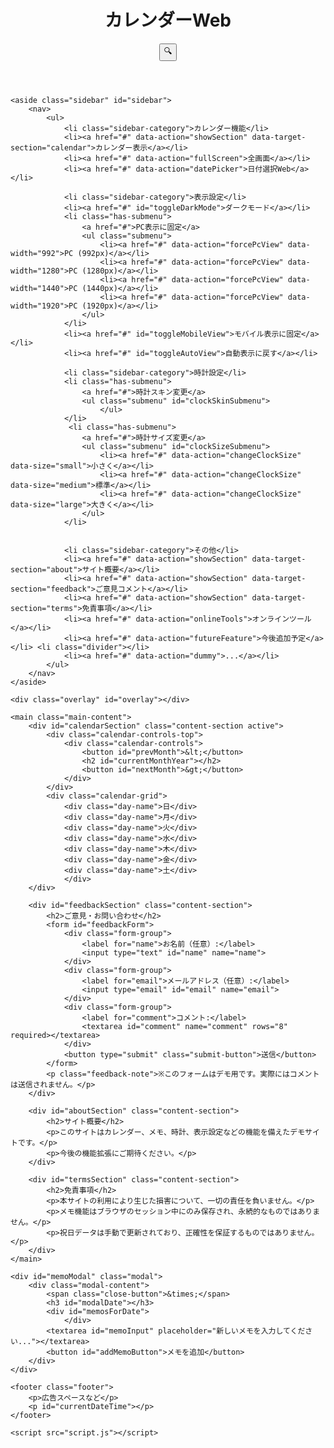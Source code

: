 <!DOCTYPE html>
<html lang="ja">
<head>
    <meta charset="UTF-8"> <meta name="viewport" content="width=device-width, initial-scale=1.0">
    <title>カレンダーWeb</title>
    <link rel="stylesheet" href="style.css">
    <link href="https://fonts.googleapis.com/css2?family=Orbitron:wght@400;700&display=swap" rel="stylesheet">
    <link href="https://fonts.googleapis.com/css2?family=Roboto+Mono:wght@400;700&display=swap" rel="stylesheet">
</head>
<body>
    <header class="header">
        <div class="header-left">
            <div class="hamburger-icon" id="hamburgerIcon">
                <div class="bar"></div>
                <div class="bar"></div>
                <div class="bar"></div>
            </div>
            <div id="digitalClock" class="clock-display"></div>
            <canvas id="analogClock" class="clock-display analog-clock-canvas"></canvas>
        </div>
        <h1>カレンダーWeb</h1>
        <div class="header-right">
            <button class="search-button">🔍</button>
        </div>
    </header>

    <aside class="sidebar" id="sidebar">
        <nav>
            <ul>
                <li class="sidebar-category">カレンダー機能</li>
                <li><a href="#" data-action="showSection" data-target-section="calendar">カレンダー表示</a></li>
                <li><a href="#" data-action="fullScreen">全画面</a></li>
                <li><a href="#" data-action="datePicker">日付選択Web</a></li>
                
                <li class="sidebar-category">表示設定</li>
                <li><a href="#" id="toggleDarkMode">ダークモード</a></li>
                <li class="has-submenu">
                    <a href="#">PC表示に固定</a>
                    <ul class="submenu">
                        <li><a href="#" data-action="forcePcView" data-width="992">PC (992px)</a></li>
                        <li><a href="#" data-action="forcePcView" data-width="1280">PC (1280px)</a></li>
                        <li><a href="#" data-action="forcePcView" data-width="1440">PC (1440px)</a></li>
                        <li><a href="#" data-action="forcePcView" data-width="1920">PC (1920px)</a></li>
                    </ul>
                </li>
                <li><a href="#" id="toggleMobileView">モバイル表示に固定</a></li>
                <li><a href="#" id="toggleAutoView">自動表示に戻す</a></li>

                <li class="sidebar-category">時計設定</li>
                <li class="has-submenu">
                    <a href="#">時計スキン変更</a>
                    <ul class="submenu" id="clockSkinSubmenu">
                        </ul>
                </li>
                 <li class="has-submenu">
                    <a href="#">時計サイズ変更</a>
                    <ul class="submenu" id="clockSizeSubmenu">
                        <li><a href="#" data-action="changeClockSize" data-size="small">小さく</a></li>
                        <li><a href="#" data-action="changeClockSize" data-size="medium">標準</a></li>
                        <li><a href="#" data-action="changeClockSize" data-size="large">大きく</a></li>
                    </ul>
                </li>


                <li class="sidebar-category">その他</li>
                <li><a href="#" data-action="showSection" data-target-section="about">サイト概要</a></li>
                <li><a href="#" data-action="showSection" data-target-section="feedback">ご意見コメント</a></li>
                <li><a href="#" data-action="showSection" data-target-section="terms">免責事項</a></li>
                <li><a href="#" data-action="onlineTools">オンラインツール</a></li>
                <li><a href="#" data-action="futureFeature">今後追加予定</a></li> <li class="divider"></li>
                <li><a href="#" data-action="dummy">...</a></li>
            </ul>
        </nav>
    </aside>

    <div class="overlay" id="overlay"></div>

    <main class="main-content">
        <div id="calendarSection" class="content-section active">
            <div class="calendar-controls-top">
                <div class="calendar-controls">
                    <button id="prevMonth">&lt;</button>
                    <h2 id="currentMonthYear"></h2>
                    <button id="nextMonth">&gt;</button>
                </div>
            </div>
            <div class="calendar-grid">
                <div class="day-name">日</div>
                <div class="day-name">月</div>
                <div class="day-name">火</div>
                <div class="day-name">水</div>
                <div class="day-name">木</div>
                <div class="day-name">金</div>
                <div class="day-name">土</div>
                </div>
        </div>

        <div id="feedbackSection" class="content-section">
            <h2>ご意見・お問い合わせ</h2>
            <form id="feedbackForm">
                <div class="form-group">
                    <label for="name">お名前（任意）:</label>
                    <input type="text" id="name" name="name">
                </div>
                <div class="form-group">
                    <label for="email">メールアドレス（任意）:</label>
                    <input type="email" id="email" name="email">
                </div>
                <div class="form-group">
                    <label for="comment">コメント:</label>
                    <textarea id="comment" name="comment" rows="8" required></textarea>
                </div>
                <button type="submit" class="submit-button">送信</button>
            </form>
            <p class="feedback-note">※このフォームはデモ用です。実際にはコメントは送信されません。</p>
        </div>

        <div id="aboutSection" class="content-section">
            <h2>サイト概要</h2>
            <p>このサイトはカレンダー、メモ、時計、表示設定などの機能を備えたデモサイトです。</p>
            <p>今後の機能拡張にご期待ください。</p>
        </div>

        <div id="termsSection" class="content-section">
            <h2>免責事項</h2>
            <p>本サイトの利用により生じた損害について、一切の責任を負いません。</p>
            <p>メモ機能はブラウザのセッション中にのみ保存され、永続的なものではありません。</p>
            <p>祝日データは手動で更新されており、正確性を保証するものではありません。</p>
        </div>
    </main>

    <div id="memoModal" class="modal">
        <div class="modal-content">
            <span class="close-button">&times;</span>
            <h3 id="modalDate"></h3>
            <div id="memosForDate">
                </div>
            <textarea id="memoInput" placeholder="新しいメモを入力してください..."></textarea>
            <button id="addMemoButton">メモを追加</button>
        </div>
    </div>

    <footer class="footer">
        <p>広告スペースなど</p>
        <p id="currentDateTime"></p>
    </footer>

    <script src="script.js"></script>
</body>
</html>

